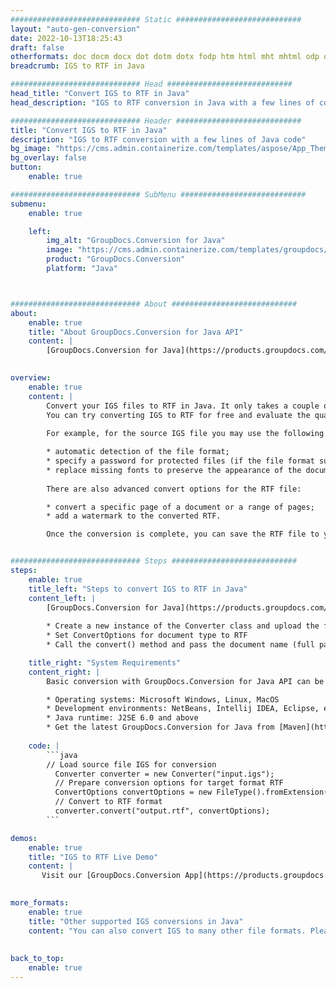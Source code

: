```yaml
---
############################# Static ############################
layout: "auto-gen-conversion"
date: 2022-10-13T18:25:43
draft: false
otherformats: doc docm docx dot dotm dotx fodp htm html mht mhtml odp odt otp pot potm potx pps ppsm ppsx ppt pptm pptx rtf
breadcrumb: IGS to RTF in Java

############################# Head ############################
head_title: "Convert IGS to RTF in Java"
head_description: "IGS to RTF conversion in Java with a few lines of code. Convert over 160 file formats using the GroupDocs document conversion API for Java"

############################# Header ############################
title: "Convert IGS to RTF in Java"
description: "IGS to RTF conversion with a few lines of Java code"
bg_image: "https://cms.admin.containerize.com/templates/aspose/App_Themes/V3/images/bg/header1.png"
bg_overlay: false
button:
    enable: true

############################# SubMenu ############################
submenu:
    enable: true

    left:
        img_alt: "GroupDocs.Conversion for Java"
        image: "https://cms.admin.containerize.com/templates/groupdocs/images/product-logos/90x90-noborder/groupdocs-conversion-java.png"
        product: "GroupDocs.Conversion"
        platform: "Java"



############################# About ############################
about:
    enable: true
    title: "About GroupDocs.Conversion for Java API"
    content: |
        [GroupDocs.Conversion for Java](https://products.groupdocs.com/conversion/java/) is an advanced file format conversion API for converting between popular image and document formats such as Microsoft Office, OpenDocument, PDF, HTML, email, CAD. and much more with just a few lines of code. The native API automatically detects the formats of the original documents and offers many options for customizing the converted documents. Along with the function of extracting information from a document, it also supports caching of the conversion results to the local disk by default. However, any type of cache storage can be supported by implementing the appropriate interfaces - Amazon S3, Dropbox, Google Drive, Windows Azure, Reddis, or any others.
    

overview:
    enable: true
    content: |
        Convert your IGS files to RTF in Java. It only takes a couple of lines of Java code on any platform of your choice, such as Windows, Linux, macOS.
        You can try converting IGS to RTF for free and evaluate the quality of the conversion results. Along with simple file conversion scripts, you can try more sophisticated options for loading the IGS source file and storing the RTF output. 
        
        For example, for the source IGS file you may use the following load options:

        * automatic detection of the file format;
        * specify a password for protected files (if the file format supports it);
        * replace missing fonts to preserve the appearance of the document.
        
        There are also advanced convert options for the RTF file:

        * convert a specific page of a document or a range of pages;
        * add a watermark to the converted RTF.

        Once the conversion is complete, you can save the RTF file to your local file path or to any third party storage such as FTP, Amazon S3, Google Drive, Dropbox etc. Please note - to convert IGS to RTF, you do not need to install any additional software, such as MS Office, Open Office, Adobe Acrobat Reader etc.


############################# Steps ############################
steps:
    enable: true
    title_left: "Steps to convert IGS to RTF in Java"
    content_left: |
        [GroupDocs.Conversion for Java](https://products.groupdocs.com/conversion/java/) allows developers to easily convert IGS file to RTF with a few lines of code.
        
        * Create a new instance of the Converter class and upload the file IGS with the full path
        * Set ConvertOptions for document type to RTF
        * Call the convert() method and pass the document name (full path) and format (RTF) as a parameter

    title_right: "System Requirements"
    content_right: |
        Basic conversion with GroupDocs.Conversion for Java API can be done with just a few lines of code. Our APIs are supported on all major platforms and operating systems. Before executing the code below, make sure you have the following prerequisites installed on your system.

        * Operating systems: Microsoft Windows, Linux, MacOS
        * Development environments: NetBeans, Intellij IDEA, Eclipse, etc.
        * Java runtime: J2SE 6.0 and above
        * Get the latest GroupDocs.Conversion for Java from [Maven](https://repository.groupdocs.com/webapp/#/artifacts/browse/tree/General/repo/com/groupdocs/groupdocs-conversion)
         
    code: |
        ```java    
        // Load source file IGS for conversion
          Converter converter = new Converter("input.igs");
          // Prepare conversion options for target format RTF
          ConvertOptions convertOptions = new FileType().fromExtension("rtf").getConvertOptions();
          // Convert to RTF format
          converter.convert("output.rtf", convertOptions);
        ```

demos:
    enable: true
    title: "IGS to RTF Live Demo"
    content: |
       Visit our [GroupDocs.Conversion App](https://products.groupdocs.app/conversion/family) website and try IGS to RTF conversion now. The free demo has the following benefits
          

more_formats:
    enable: true
    title: "Other supported IGS conversions in Java"
    content: "You can also convert IGS to many other file formats. Please see the list below."
       
       
back_to_top:
    enable: true
---
```

